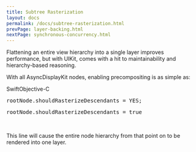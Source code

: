 ```yaml
---
title: Subtree Rasterization
layout: docs
permalink: /docs/subtree-rasterization.html
prevPage: layer-backing.html
nextPage: synchronous-concurrency.html
---
```


Flattening an entire view hierarchy into a single layer improves performance, but with UIKit, comes with a hit to maintainability and hierarchy-based reasoning. 

With all AsyncDisplayKit nodes, enabling precompositing is as simple as:

<div class = "highlight-group">
<span class="language-toggle"><a data-lang="swift" class="swiftButton">Swift</a><a data-lang="objective-c" class = "active objcButton">Objective-C</a></span>
<div class = "code">
  <pre lang="objc" class="objcCode">
rootNode.shouldRasterizeDescendants = YES;
</pre>
<pre lang="swift" class = "swiftCode hidden">
rootNode.shouldRasterizeDescendants = true
</pre>
</div>
</div>
<br>

This line will cause the entire node hierarchy from that point on to be rendered into one layer.
